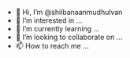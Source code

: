 - 👋 Hi, I’m @shilbanaanmudhulvan
- 👀 I’m interested in ...
- 🌱 I’m currently learning ...
- 💞️ I’m looking to collaborate on ...
- 📫 How to reach me ...

<!---
shilbanaanmudhulvan/shilbanaanmudhulvan is a ✨ special ✨ repository because its `README.md` (this file) appears on your GitHub profile.
You can click the Preview link to take a look at your changes.
--->
